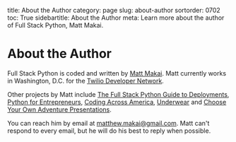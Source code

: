 title: About the Author
category: page
slug: about-author
sortorder: 0702
toc: True
sidebartitle: About the Author
meta: Learn more about the author of Full Stack Python, Matt Makai.


# About the Author
Full Stack Python is coded and written by
[Matt Makai](http://www.mattmakai.com/). Matt currently
works in Washington, D.C. for the 
[Twilio Developer Network](https://www.twilio.com/blog/2014/02/introducing-developer-evangelist-matt-makai.html).

Other projects by Matt include 
[The Full Stack Python Guide to Deployments](http://www.deploypython.com/), 
[Python for Entrepreneurs](https://training.talkpython.fm/courses/explore_entrepreneurs/python-for-entrepreneurs-build-and-launch-your-online-business),
[Coding Across America](http://www.codingacrossamerica.com/), 
[Underwear](https://github.com/mattmakai/underwear) and
[Choose Your Own Adventure Presentations](https://github.com/mattmakai/choose-your-own-adventure-presentations). 

You can reach him by email at matthew.makai@gmail.com. Matt can't 
respond to every email, but he will do his best to reply when possible.
